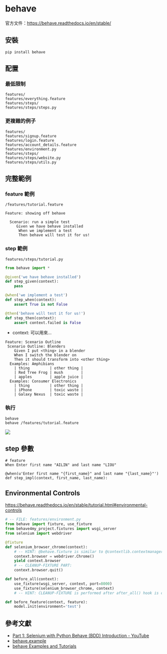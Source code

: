 # behave

官方文件：<https://behave.readthedocs.io/en/stable/>

## 安裝

```
pip install behave
```

## 配置

### 最低限制

```
features/
features/everything.feature
features/steps/
features/steps/steps.py
```

### 更複雜的例子

```
features/
features/signup.feature
features/login.feature
features/account_details.feature
features/environment.py
features/steps/
features/steps/website.py
features/steps/utils.py
```

## 完整範例

### feature 範例

`/features/tutorial.feature`

```
Feature: showing off behave

  Scenario: run a simple test
     Given we have behave installed
      When we implement a test
      Then behave will test it for us!
```

### step 範例

`features/steps/tutorial.py`

```py
from behave import *

@given('we have behave installed')
def step_given(context):
    pass

@when('we implement a test')
def step_when(context):
    assert True is not False

@then('behave will test it for us!')
def step_then(context):
    assert context.failed is False
```

- context: 可以用來...

```
Feature: Scenario Outline
 Scenario Outline: Blenders
    Given I put <thing> in a blender
    When I switch the blender on
    Then it should transform into <other thing>
  Examples: Amphibians
    | thing         | other thing |
    | Red Tree Frog | mush        |
    | apples        | apple juice |
  Examples: Consumer Electronics
    | thing         | other thing |
    | iPhone        | toxic waste |
    | Galaxy Nexus  | toxic waste |
```

### 執行

```
behave
behave /features/tutorial.feature
```

<!-- ```
behave --lang-list
behave --lang-help zh-TW
``` -->

![](assets/behave.png)

## step 參數

```
# feature
When Enter first name "AILIN" and last name "LIOU"
```

```
@when(u'Enter first name "{first_name}" and last name "{last_name}"')
def step_impl(context, first_name, last_name):
```

## Environmental Controls

<https://behave.readthedocs.io/en/stable/tutorial.html#environmental-controls>

```py
# -- FILE: features/environment.py
from behave import fixture, use_fixture
from behave4my_project.fixtures import wsgi_server
from selenium import webdriver

@fixture
def selenium_browser_chrome(context):
    # -- HINT: @behave.fixture is similar to @contextlib.contextmanager
    context.browser = webdriver.Chrome()
    yield context.browser
    # -- CLEANUP-FIXTURE PART:
    context.browser.quit()

def before_all(context):
    use_fixture(wsgi_server, context, port=8000)
    use_fixture(selenium_browser_chrome, context)
    # -- HINT: CLEANUP-FIXTURE is performed after after_all() hook is called.

def before_feature(context, feature):
    model.init(environment='test')
```

## 參考文獻

- [Part 1: Selenium with Python Behave (BDD) Introduction - YouTube](https://www.youtube.com/watch?v=JIyvAFBx2Fw)
- [behave.example](https://github.com/behave/behave.example/tree/master/features)
- [behave Examples and Tutorials](https://jenisys.github.io/behave.example/index.html)
